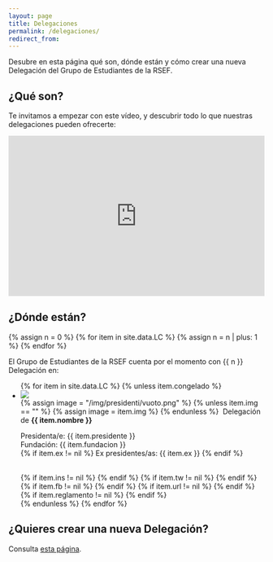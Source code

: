```yaml
---
layout: page
title: Delegaciones
permalink: /delegaciones/
redirect_from:
---
```


Desubre en esta página qué son, dónde están y cómo crear una nueva Delegación del Grupo de Estudiantes de la RSEF. 

## ¿Qué son?

Te invitamos a empezar con este vídeo, y descubrir todo lo que nuestras delegaciones pueden ofrecerte:

<div class="section">
  <div class="row">
    <div class="col 12 offset-8 s8 offset-s2">
      <center><iframe width="100%" height="315" src="https://www.youtube.com/embed/hm7Ur7Jxh_0?rel=0" frameborder="0" allow="autoplay; encrypted-media" allowfullscreen></iframe></center>
    </div>
  </div>
</div>

## ¿Dónde están?

{% assign n = 0 %}
{% for item in site.data.LC %}
	{% assign n = n | plus: 1 %}
{% endfor %}

El Grupo de Estudiantes de la RSEF cuenta por el momento con {{ n }} Delegación en:

<ul id="presidenti_LC" class="collection">
	{% for item in site.data.LC %}
		{% unless item.congelado %}
			<li class="collection-item avatar" id="{{ item.nombre }}">
				<div class="tertiary-content">
					<img src="{{ item.logo }}">
				</div>
				{% assign image = "/img/presidenti/vuoto.png" %}
				{% unless item.img == "" %}
					{% assign image = item.img %}
				{% endunless %}
				<img src="{{ item.img }}" alt="" class="circle">
				Delegación de <b> {{ item.nombre }} </b>
				<p>
				Presidenta/e: {{ item.presidente }} 
				<br>
				Fundación: {{ item.fundacion }}
				<br>
				{% if item.ex != nil %}
				Ex presidentes/as: {{ item.ex }}
				{% endif %} 				
				</p>
				<br>
				{% if item.ins != nil %}	
				<a href="{{ item.ins }}" target="_blank" title="Página Instagram">
				<i class="fa fa-lg fa-instagram" aria-hidden="true"></i>
				</a>
				{% endif %}
				{% if item.tw != nil %}	
				<a href="{{ item.tw }}" target="_blank" title="Página Twitter">
				<i class="fa fa-lg fa-twitter-square" aria-hidden="true"></i>
				</a>
				{% endif %}
				{% if item.fb != nil %}	
				<a href="{{ item.fb }}" target="_blank" title="Página Facebook">
				<i class="fa fa-lg fa-facebook-square" aria-hidden="true"></i>
				</a>
				{% endif %}
				{% if item.url != nil %}	
				<a href="{{ item.url }}" target="_blank" title="Página Web">
				<i class="fas fa-lg fa-globe" aria-hidden="true"></i>
				</a>
				{% endif %}
				{% if item.reglamento != nil %}
				<a href="{{ item.reglamento }}" target="_blank" title="Reglamento Interno">
				<i class="fa fa-lg fa-file-text"></i>
				</a>
				{% endif %}
				<a href="mailto:{{ item.mail }};" title="Email Delegación">
				<i class="fa fa-lg fa-envelope"></i>
				</a>
			</li>
		{% endunless %}
	{% endfor %}
</ul>


## ¿Quieres crear una nueva Delegación?

Consulta [esta página](/nueva-delegacion/).
